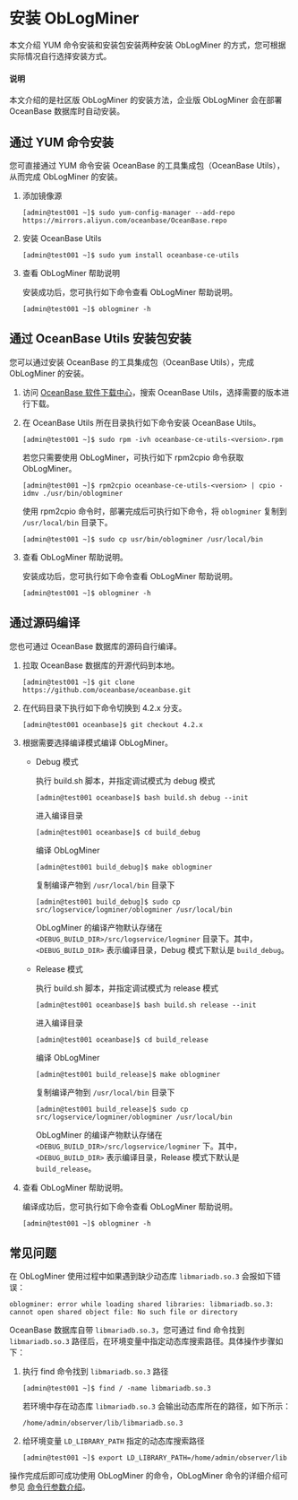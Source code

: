 # 安装 ObLogMiner

本文介绍 YUM 命令安装和安装包安装两种安装 ObLogMiner 的方式，您可根据实际情况自行选择安装方式。

<main id="notice" type='explain'>
  <h4>说明</h4>
  <p>本文介绍的是社区版 ObLogMiner 的安装方法，企业版 ObLogMiner 会在部署 OceanBase 数据库时自动安装。</p>
</main>

## 通过 YUM 命令安装

您可直接通过 YUM 命令安装 OceanBase 的工具集成包（OceanBase Utils），从而完成 ObLogMiner 的安装。

1. 添加镜像源

   ```shell
   [admin@test001 ~]$ sudo yum-config-manager --add-repo https://mirrors.aliyun.com/oceanbase/OceanBase.repo
   ```

2. 安装 OceanBase Utils

   ```shell
   [admin@test001 ~]$ sudo yum install oceanbase-ce-utils
   ```

3. 查看 ObLogMiner 帮助说明

   安装成功后，您可执行如下命令查看 ObLogMiner 帮助说明。

   ```shell
   [admin@test001 ~]$ oblogminer -h
   ```

## 通过 OceanBase Utils 安装包安装

您可以通过安装 OceanBase 的工具集成包（OceanBase Utils），完成 ObLogMiner 的安装。

1. 访问 [OceanBase 软件下载中心](https://www.oceanbase.com/softwarecenter)，搜索 OceanBase Utils，选择需要的版本进行下载。

2. 在 OceanBase Utils 所在目录执行如下命令安装 OceanBase Utils。

   ```shell
   [admin@test001 ~]$ sudo rpm -ivh oceanbase-ce-utils-<version>.rpm
   ```

   若您只需要使用 ObLogMiner，可执行如下 rpm2cpio 命令获取 ObLogMiner。

   ```shell
   [admin@test001 ~]$ rpm2cpio oceanbase-ce-utils-<version> | cpio -idmv ./usr/bin/oblogminer
   ```

   使用 rpm2cpio 命令时，部署完成后可执行如下命令，将 `oblogminer` 复制到 `/usr/local/bin` 目录下。

   ```shell
   [admin@test001 ~]$ sudo cp usr/bin/oblogminer /usr/local/bin
   ```

3. 查看 ObLogMiner 帮助说明。

   安装成功后，您可执行如下命令查看 ObLogMiner 帮助说明。

   ```shell
   [admin@test001 ~]$ oblogminer -h
   ```

## 通过源码编译

您也可通过 OceanBase 数据库的源码自行编译。

1. 拉取 OceanBase 数据库的开源代码到本地。

   ```shell
   [admin@test001 ~]$ git clone https://github.com/oceanbase/oceanbase.git
   ```

2. 在代码目录下执行如下命令切换到 4.2.x 分支。

   ```shell
   [admin@test001 oceanbase]$ git checkout 4.2.x
   ```

3. 根据需要选择编译模式编译 ObLogMiner。

   * Debug 模式

     执行 build.sh 脚本，并指定调试模式为 debug 模式

     ```shell
     [admin@test001 oceanbase]$ bash build.sh debug --init
     ```

     进入编译目录

     ```shell
     [admin@test001 oceanbase]$ cd build_debug
     ```

     编译 ObLogMiner

     ```shell
     [admin@test001 build_debug]$ make oblogminer
     ```

     复制编译产物到 `/usr/local/bin` 目录下

     ```shell
     [admin@test001 build_debug]$ sudo cp src/logservice/logminer/oblogminer /usr/local/bin
     ```

     ObLogMiner 的编译产物默认存储在 `<DEBUG_BUILD_DIR>/src/logservice/logminer` 目录下。其中，`<DEBUG_BUILD_DIR>` 表示编译目录，Debug 模式下默认是 `build_debug`。

   * Release 模式

     执行 build.sh 脚本，并指定调试模式为 release 模式

     ```shell
     [admin@test001 oceanbase]$ bash build.sh release --init
     ```

     进入编译目录

     ```shell
     [admin@test001 oceanbase]$ cd build_release
     ```

     编译 ObLogMiner

     ```shell
     [admin@test001 build_release]$ make oblogminer
     ```

     复制编译产物到 `/usr/local/bin` 目录下

     ```shell
     [admin@test001 build_release]$ sudo cp src/logservice/logminer/oblogminer /usr/local/bin
     ```

     ObLogMiner 的编译产物默认存储在 `<DEBUG_BUILD_DIR>/src/logservice/logminer` 下。其中，`<DEBUG_BUILD_DIR>` 表示编译目录，Release 模式下默认是 `build_release`。

4. 查看 ObLogMiner 帮助说明。

   编译成功后，您可执行如下命令查看 ObLogMiner 帮助说明。

   ```shell
   [admin@test001 ~]$ oblogminer -h
   ```

## 常见问题

在 ObLogMiner 使用过程中如果遇到缺少动态库 `libmariadb.so.3` 会报如下错误：

```shell
oblogminer: error while loading shared libraries: libmariadb.so.3: cannot open shared object file: No such file or directory
```

OceanBase 数据库自带 `libmariadb.so.3`，您可通过 find 命令找到 `libmariadb.so.3` 路径后，在环境变量中指定动态库搜索路径。具体操作步骤如下：

1. 执行 find 命令找到 `libmariadb.so.3` 路径

   ```shell
   [admin@test001 ~]$ find / -name libmariadb.so.3
   ```

   若环境中存在动态库 `libmariadb.so.3` 会输出动态库所在的路径，如下所示：

   ```shell
   /home/admin/observer/lib/libmariadb.so.3
   ```

2. 给环境变量 `LD_LIBRARY_PATH` 指定的动态库搜索路径

   ```shell
   [admin@test001 ~]$ export LD_LIBRARY_PATH=/home/admin/observer/lib
   ```

操作完成后即可成功使用 ObLogMiner 的命令，ObLogMiner 命令的详细介绍可参见 [命令行参数介绍](300.command-line-parameters.md)。
